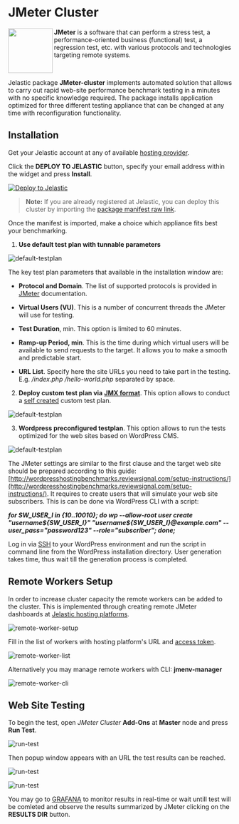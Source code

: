 # JMeter Cluster
<img align="left" width="100" src="images/jmeter-cluster.png">

 **JMeter** is a software that can perform a stress test, a performance-oriented business (functional) test, a regression test, etc. with various protocols and technologies targeting remote systems.

<br>

Jelastic package **JMeter-cluster** implements automated solution  that allows to carry out rapid web-site performance benchmark testing in a minutes with no specific knowledge required. The package installs application optimized for three different testing appliance that can be changed at any time with reconfiguration functionality.  

## Installation

Get your Jelastic account at any of available [hosting provider](https://jelastic.cloud/).

Click the **DEPLOY TO JELASTIC** button, specify your email address within the widget and press **Install**.

[![Deploy to Jelastic](images/deploy2jelastic.png)](https://jelastic.com/install-application/?manifest=https://raw.githubusercontent.com/jelastic-jps/jmeter-cluster/master/manifest.jps)

> **Note:** If you are already registered at Jelastic, you can deploy this cluster by importing the  [package manifest raw link](https://raw.githubusercontent.com/jelastic-jps/jmeter-cluster/master/manifest.jps).  

Once the manifest is imported, make a choice which appliance fits best your benchmarking.

1. **Use default test plan with tunnable parameters**  

![default-testplan](images/default-testplan.png)

  The key test plan parameters that available in the installation window are:  
  
  - **Protocol and Domain**. The list of supported protocols is provided in [JMeter](https://jmeter.apache.org/index.html) documentation.
    
  - **Virtual Users (VU)**. This is a number of concurrent threads the JMeter will use for testing.
    
  - **Test Duration**, min. This option is limited to 60 minutes.
    
  - **Ramp-up Period, min**. This is the time during which virtual users will be available to send requests to the target. It allows you to make a smooth and predictable start.
  
  - **URL List**. Specify here the site URLs you need to take part in the testing. E.g. */index.php* */hello-world.php* separated by space.
  
2. **Deploy custom test plan via** **[JMX format](https://cwiki.apache.org/confluence/display/JMETER/JmxTestPlan#JmxTestPlan-JMXFormat)**. This option allows to conduct a [self created](https://jmeter.apache.org/usermanual/build-test-plan.html) custom test plan. 
  
![default-testplan](images/custom-testplan.png)  
  
3. **Wordpress preconfigured testplan**. This option allows to run the tests optimized for the web sites based on WordPress CMS.
  
![default-testplan](images/wordpress-testplan.png)

The JMeter settings are similar to the first clause and the target web site should be prepared according to this guide: [http://wordpresshostingbenchmarks.reviewsignal.com/setup-instructions/](http://wordpresshostingbenchmarks.reviewsignal.com/setup-instructions/). It requires to create users that will simulate your web site subscribers. This is can be done via WordPress CLI with a script:

  ***for SW_USER_I in {10..10010}; do wp --allow-root user create "username${SW_USER_I}" "username${SW_USER_I}@example.com" --user_pass="password123" --role="subscriber"; done;***

Log in via [SSH](https://docs.jelastic.com/ssh-access/) to your WordPress environment and run the script in command line from the WordPress installation directory.
User generation takes time, thus wait till the generation process is completed.

## Remote Workers Setup

In order to increase cluster capacity the remote workers can be added to the cluster. This is implemented through creating remote JMeter dashboards at [Jelastic hosting platforms](https://docs.jelastic.com/jelastic-hoster-info/). 

![remote-worker-setup](images/remote-worker-setup-full.png)

Fill in the list of workers with hosting platform's URL and [access token](https://docs.jelastic.com/personal-access-tokens/).

![remote-worker-list](images/remote-worker-list.png)

Alternatively you may manage remote workers with CLI: **jmenv-manager**

![remote-worker-cli](images/remote-worker-cli.png)


## Web Site Testing

To begin the test, open *JMeter Cluster* **Add-Ons** at **Master** node and press **Run Test**.

![run-test](images/master-addons-run-test.png)

 Then popup window appears with an URL the test results can be reached.
 
 ![run-test](images/result-url.png)
  
 ![run-test](images/jmeter-results.png)
 
You may go to [GRAFANA](https://grafana.com/) to monitor results in real-time or wait untill test will be comleted and observe the results summarized by JMeter clicking on the **RESULTS DIR** button.

